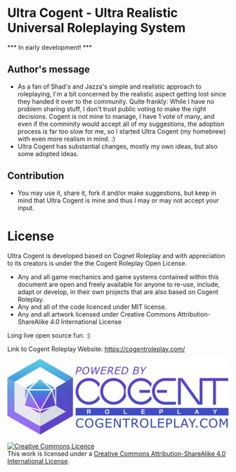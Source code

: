 # Ultra Cogent - Ultra Realistic Universal Roleplaying System

*** In early development! ***

## Author's message

- As a fan of Shad's and Jazza's simple and realistic approach to roleplaying, I'm a bit concerned by the realistic aspect getting lost since they handed it over to the community. Quite frankly: While I have no problem sharing stuff, I don't trust public voting to make the right decisions. Cogent is not mine to manage, I have 1 vote of many, and even if the comminity would accept all of my suggestions, the adoption process is far too slow for me, so I started Ultra Cogent (my homebrew) with even more realism in mind. :)
- Ultra Cogent has substantial changes, mostly my own ideas, but also some adopted ideas.



## Contribution

- You may use it, share it, fork it and/or make suggestions, but keep in mind that Ultra Cogent is mine and thus I may or may not accept your input.



# License

Ultra Cogent is developed based on Cognet Roleplay and with appreciation to its creators is under the the Cogent Roleplay Open License.

- Any and all game mechanics and game systems contained within this document are open and freely available for anyone to re-use, include, adapt or develop, in their own projects that are also based on Cogent Roleplay.
- Any and all of the code licenced under MIT license.
- Any and all artwork licensed under Creative Commons Attribution-ShareAlike 4.0 International License

Long live open source fun. :)

Link to Cogent Roleplay Website: <https://cogentroleplay.com/>

![CogentRoleplayAttribution](Attribution/CogentRoleplayAttribution_Wide.png)

<a rel="license" href="http://creativecommons.org/licenses/by-sa/4.0/"><img alt="Creative Commons Licence" style="border-width:0" src="https://i.creativecommons.org/l/by-sa/4.0/88x31.png" /></a><br />This work is licensed under a <a rel="license" href="http://creativecommons.org/licenses/by-sa/4.0/">Creative Commons Attribution-ShareAlike 4.0 International License</a>.
